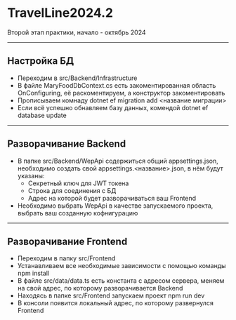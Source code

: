 # TravelLine2024.2
Второй этап практики, начало - октябрь 2024
***
## Настройка БД
* Переходим в src/Backend/Infrastructure
* В файле MaryFoodDbContext.cs есть закоментированная область OnConfiguring, её раскоментируем, а конструктор закоментировать
* Прописываем комнаду dotnet ef migration add <название миграции>
* Если всё успешно обнавляем базу данных, комендой dotnet ef database update
***
## Разворачивание Backend
* В папке src/Backend/WepApi содержиться общий appsettings.json, необходимо создать свой appsettings.<название>.json, в нём будут указаны:
    * Секретный ключ для JWT токена
    * Строка для соединения с БД
    * Адрес на которой будет разворачиваться ваш Frontend
* Необходимо выбрать WepApi в качестве запускаемого проекта, выбрать ваш созданную кофнигурацию
***
## Разворачивание Frontend
* Переходим в папку src/Frontend
* Устанавливаем все необходимые зависимости с помощью команды npm install
* В файле src/data/data.ts есть константа с адресом сервера, меняем на свой адрес, по которому разворачивается Backend
* Находясь в папке src/Frontend запускаем проект npm run dev
* В консоли появится локальный адрес, по которому развернулся Frontend 